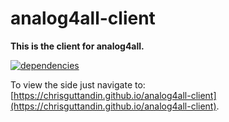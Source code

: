 # analog4all-client

**This is the client for analog4all.**

[![dependencies](https://img.shields.io/david/chrisguttandin/analog4all-client.svg?style=flat-square)](https://github.com/chrisguttandin/analog4all-client/network/dependencies)

To view the side just navigate to: [https://chrisguttandin.github.io/analog4all-client](https://chrisguttandin.github.io/analog4all-client).
